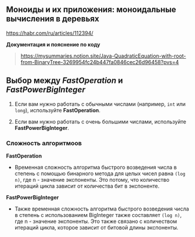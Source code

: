 ## Моноиды и их приложения: моноидальные вычисления в деревьях
https://habr.com/ru/articles/112394/

**Документация и пояснение по коду**
> https://mysummaries.notion.site/Java-QuadraticEquation-with-root-from-BinaryTree-3269954fc24b447fa0846cec26d96458?pvs=4

## Выбор между ***FastOperation*** и ***FastPowerBigInteger***
1. Если вам нужно работать с обычными числами (например, `int` или `long`), используйте **FastOperation**.

2. Если вам нужно работать с очень большими числами, используйте **FastPowerBigInteger**.

### Сложность алгоритмоов 

**FastOperation**
- Временная сложность алгоритма быстрого возведения числа в степень с помощью бинарного метода для целых чисел равна `(log n)`, где n - значение экспоненты. Это потому, что количество итераций цикла зависит от количества бит в экспоненте.

**FastPowerBigInteger**
- Также временная сложность алгоритма быстрого возведения числа в степень с использованием BigInteger также составляет `(log n)`, где n - значение экспоненты. Это также связано с количеством итераций цикла, которое зависит от битовой длины экспоненты.